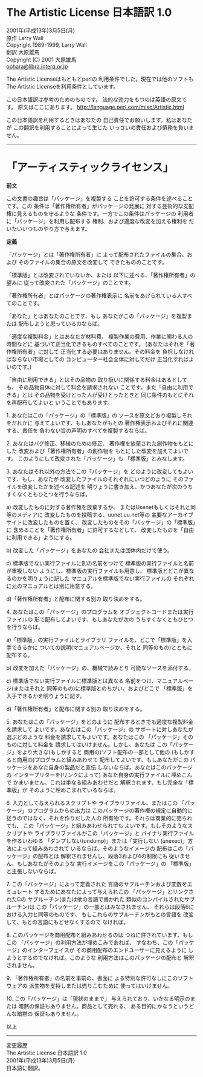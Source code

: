 The Artistic License 日本語訳 1.0
=================================

2001年(平成13年)3月5日(月)\
原作 Larry Wall\
Copyright 1989-1999, Larry Wall\
翻訳 大原雄馬\
Copyright (C) 2001 大原雄馬\
oohara@libra.interq.or.jp

The Artistic Licenseはもともとperlの
利用条件でした。現在では他のソフトも The Artistic
Licenseを利用条件としています。

この日本語訳は参考のためのものです。
法的な効力をもつのは英語の原文です。 原文はここにあります。
<http://language.perl.com/misc/Artistic.html>

この日本語訳を利用するときはあなたの
自己責任でお願いします。私はあなたが
この翻訳を利用することによって生じた
いっさいの責任および債務を負いません。

------------------------------------------------------------------------

「アーティスティックライセンス」 
================================

**前文**

この文書の趣旨は「パッケージ」を複製する
ことを許可する条件を述べることです。この
条件は「著作権所有者」がパッケージの発展に
対する芸術的な支配権に見えるものを守るような
条件です。一方でこの条件はパッケージの
利用者に「パッケージ」を利用し配布する
権利、および適度な改変を加える権利を だいたいいつものやり方で与えます。

**定義**

「パッケージ」とは「著作権所有者」に
よって配布されたファイルの集合、および
そのファイルの集合の原文を改変して できたもののことです。

「標準版」とは改変されていないか、または
以下に述べる、「著作権所有者」の望みに
従って改変された「パッケージ」のことです。

「著作権所有者」とはパッケージの著作権表示に
名前をあげられている人すべてのことです。

「あなた」とはあなたのことです、もし
あなたがこの「パッケージ」を複製または 配布しようと思っているのならば。

「適度な複製料金」とはあなたが材料費、
複製作業の費用、作業に関わる人の時間などに
基づいて正当化できるものすべてのことです。
(あなたはそれを「著作権所有者」に対して
正当化する必要はありません。その料金を
負担しなければならない市場としての コンピューター社会全体に対してだけ
正当化すればよいのです。)

「自由に利用できる」とはその品物の
取り扱いに関係する料金はあるとしても、
その品物自体に対して料金を請求されない
ことです。また「自由に利用できる」とは
その品物を受けとった人が受けとったときと
同じ条件のもとにそれを再配布してよいと いうことでもあります。

1\. あなたはこの「パッケージ」の「標準版」の
ソースを原文どおり複製しそれをだれかに
与えてよいです、もしあなたがもとの
著作権表示およびそれに関連する、責任を
負わない旨の声明のすべてを複製するならば。

2\. あなたはバグ修正、移植のための修正、
著作権を放棄された創作物をもとにした
改変および「著作権所有者」の創作物を もとにした改変を加えてよいです。
このようにして改変された「パッケージ」も 「標準版」とみなします。

3\. あなたはそれ以外の方法でこの「パッケージ」を
どのように改変してもよいです、もし、あなたが
改変したファイルのそれぞれにいつどのように
そのファイルを改変したかを述べる記述を
明りょうに書き加え、かつあなたが次のうち
すくなくともひとつを行うならば。

<div class="indent">

a\) 改変したものに対する著作権を放棄するか、
またはUsenetもしくはそれと同等のメディアに
改変したものを投稿する、uunet.uu.net等の
主要なアーカイブサイトに改変したものを置く、
改変したものをその「パッケージ」の「標準版」に
含めることを「著作権所有者」に許可するなどして、
改変したものを「自由に利用できる」ようにする。

</div>

<div class="indent">

b\) 改変した「パッケージ」をあなたの 会社または団体内だけで使う。

</div>

<div class="indent">

c\) 標準版でない実行ファイルに別の名前をつけて
標準版の実行ファイルと名前が重複しない
ようにし、標準版の実行ファイルも用意し、
標準版とどこが異なるのかを明りょうに記した
マニュアルを標準版でない実行ファイルの
それぞれに元のマニュアルとは別に用意する。

</div>

<div class="indent">

d)「著作権所有者」と配布に関する別の 取り決めをする。

</div>

4\. あなたはこの「パッケージ」のプログラムを
オブジェクトコードまたは実行ファイルの
形で配布してよいです、もしあなたが次の
うちすくなくともひとつを行うならば。

<div class="indent">

a)「標準版」の実行ファイルとライブラリ
ファイルを、どこで「標準版」を入手できるかに
ついての説明(マニュアルページか、それと 同等のもの)とともに配布する。

</div>

<div class="indent">

b\) 改変を加えた「パッケージ」の、機械で読みとり 可能なソースを添付する。

</div>

<div class="indent">

c\) 標準版でない実行ファイルに標準版とは異なる
名前をつけ、マニュアルページ(またはそれと
同等のもの)に標準版とのちがい、およびどこで
「標準版」を入手できるかを明りょうに記す。

</div>

<div class="indent">

d)「著作権所有者」と配布に関する別の 取り決めをする。

</div>

5\. あなたはこの「パッケージ」をどのように
配布するときでも適度な複製料金を請求して
よいです。あなたはこの「パッケージ」の
サポートに対しあなたが選ぶどのような
料金を請求してもよいです。あなたはこの
「パッケージ」そのものに対して料金を
請求してはいけません。しかし、あなたは
この「パッケージ」をより大きな(もしかすると
商用の)ソフト配布の一部として他の
(もしかすると商用の)プログラムと組みあわせて
配布してよいです、もしあなたがこの パッケージをあなた自身の製品だと宣伝
しないならば。あなたはこのパッケージの
インタープリターを(リンクによって) あなた自身の実行ファイルに埋めこんで
かまいません、これは単なる組みあわせだと
解釈されます、もし完全な「標準版」が そのように埋めこまれているならば。

6\. 入力として与えられるスクリプトや ライブラリファイル、またはこの
「パッケージ」のプログラムからの出力は
このパッケージの著作権の規定に自動的に
従うのではなく、それを作りだした人の
所有物です。それらは商業的に売られても、
この「パッケージ」と組みあわせられても
よいです。もしそのようなスクリプトや
ライブラリファイルがこの「パッケージ」と
バイナリ実行ファイルを作るいわゆる
「ダンプしない(undump)」または「実行しない
(unexec)」方法によって組みあわされて いるならば、そのようなイメージの
配布はこの「パッケージ」の配布とは
解釈されませんし、段落3および4の制限にも
従いません、もしあなたがそのような 実行イメージをこの「パッケージ」の
「標準版」と主張しないならば。

7\. この「パッケージ」によって定義された
言語のサブルーチンおよび変数をエミュレート
するためにあなたによって与えられこの 「パッケージ」とリンクされたCの
サブルーチン(または他の言語で書かれた
類似のコンパイルされたサブルーチン)は
この「パッケージ」の一部とはみなされません、
それらは段落6における入力と同等のものです、
もしこれらのサブルーチンがもとの言語を
改変して、もとの言語にもどせなくするので なければ。

8\. このパッケージを商用配布と組みあわせるのは
つねに許されています、もしこの
「パッケージ」の利用方法が埋めこみであれば、
すなわち、この「パッケージ」のインターフェイスが
その商用配布のエンドユーザーに見えるように
しようとするのでなければ。このような 利用方法はこのパッケージの配布と
解釈されません。

9\. 「著作権所有者」の名前を事前の、書面に
よる特別な許可なしにこのソフトウェアの
派生物を支持しまたは売りこむために 使ってはいけません。

10\. この「パッケージ」は「現状のままで」
与えられており、いかなる明示のまたは
暗黙の保証もありません。商品として売れる、
ある目的にかなうというどんな暗黙の 保証もありません。

以上

------------------------------------------------------------------------

変更履歴\
The Artistic License 日本語訳 1.0\
2001年(平成13年)3月5日(月)\
日本語に翻訳。

